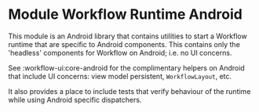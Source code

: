 # Module Workflow Runtime Android

This module is an Android library that contains utilities to start a Workflow runtime that are
specific to Android components. This contains only the 'headless' components for Workflow on
Android; i.e. no UI concerns.

See :workflow-ui:core-android for the complimentary helpers on Android that include UI concerns:
view model persistent, `WorkflowLayout`, etc.

It also provides a place to include tests that verify behaviour of the runtime while using
Android specific dispatchers.
